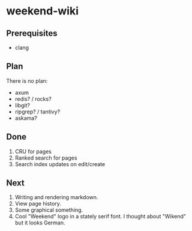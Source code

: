 # weekend-wiki

## Prerequisites 
 - clang

## Plan
There is no plan:
 - axum
 - redis? / rocks?
 - libgit?
 - ripgrep? / tantivy?
 - askama?

## Done
1. CRU for pages
2. Ranked search for pages
3. Search index updates on edit/create

## Next
1. Writing and rendering markdown.
2. View page history.
3. Some graphical something.
4. Cool "Weekend" logo in a stately serif font. I thought about "Wikend" but it looks German.